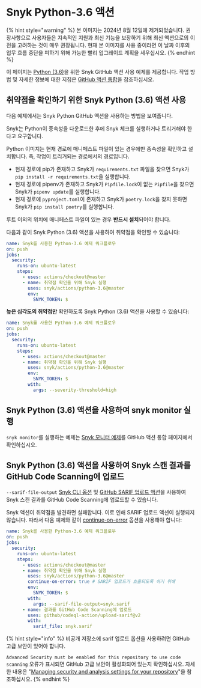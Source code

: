 # Snyk Python-3.6 액션

{% hint style="warning" %}
본 이미지는 2024년 8월 12일에 제거되었습니다. 권장사항으로 사용자들은 지속적인 지원과 최신 기능을 보장하기 위해 최신 액션으로의 이전을 고려하는 것이 매우 권장됩니다. 현재 본 이미지를 사용 중이라면 이 날짜 이후의 업무 흐름 중단을 피하기 위해 가능한 빨리 업그레이드 계획을 세우십시오.
{% endhint %}

이 페이지는 [Python (3.6)](https://github.com/snyk/actions/tree/master/python-3.6)을 위한 Snyk GitHub 액션 사용 예제를 제공합니다. 작업 방법 및 자세한 정보에 대한 지침은 [GitHub 액션 통합](https://docs.snyk.io/integrations/ci-cd-integrations/github-actions-integration)을 참조하십시오.

## 취약점을 확인하기 위한 Snyk Python (3.6) 액션 사용

다음 예제에서는 Snyk Python GitHub 액션을 사용하는 방법을 보여줍니다.

Snyk는 Python이 종속성을 다운로드한 후에 Snyk 체크를 실행하거나 트리거해야 한다고 요구합니다.

Python 이미지는 현재 경로에 매니페스트 파일이 있는 경우에만 종속성을 확인하고 설치합니다. 즉, 작업이 트리거되는 경로에서의 경로입니다.

- 현재 경로에 pip가 존재하고 Snyk가 `requirements.txt` 파일을 찾으면 Snyk가 `pip install -r requirements.txt`을 실행합니다.
- 현재 경로에 pipenv가 존재하고 Snyk가 `Pipfile.lock`이 없는 `Pipfile`을 찾으면 Snyk가 `pipenv update`를 실행합니다.
- 현재 경로에 `pyproject.toml`이 존재하고 Snyk가 `poetry.lock`을 찾지 못하면 Snyk가 `pip install poetry`를 실행합니다.

루트 이외의 위치에 매니페스트 파일이 있는 경우 **반드시 설치**되어야 합니다.

다음과 같이 Snyk Python (3.6) 액션을 사용하여 취약점을 확인할 수 있습니다:

```yaml
name: Snyk를 사용한 Python-3.6 예제 워크플로우
on: push
jobs:
  security:
    runs-on: ubuntu-latest
    steps:
      - uses: actions/checkout@master
      - name: 취약점 확인을 위해 Snyk 실행
        uses: snyk/actions/python-3.6@master
        env:
          SNYK_TOKEN: $
```

**높은 심각도의 취약점만** 확인하도록 Snyk Python (3.6) 액션을 사용할 수 있습니다:

```yaml
name: Snyk를 사용한 Python-3.6 예제 워크플로우
on: push
jobs:
  security:
    runs-on: ubuntu-latest
    steps:
      - uses: actions/checkout@master
      - name: 취약점 확인을 위해 Snyk 실행
        uses: snyk/actions/python-3.6@master
        env:
          SNYK_TOKEN: $
        with:
          args: --severity-threshold=high
```

## Snyk Python (3.6) 액션을 사용하여 snyk monitor 실행

`snyk monitor`를 실행하는 예제는 [Snyk 모니터 예제](https://docs.snyk.io/integrations/ci-cd-integrations/github-actions-integration#snyk-monitor-example)를 GitHub 액션 통합 페이지에서 확인하십시오.

## Snyk Python (3.6) 액션을 사용하여 Snyk 스캔 결과를 GitHub Code Scanning에 업로드

`--sarif-file-output` [Snyk CLI 옵션](https://docs.snyk.io/snyk-cli/cli-reference) 및 [GitHub SARIF 업로드 액션](https://docs.github.com/en/code-security/secure-coding/uploading-a-sarif-file-to-github)을 사용하여 Snyk 스캔 결과를 GitHub Code Scanning에 업로드할 수 있습니다.

Snyk 액션이 취약점을 발견하면 실패합니다. 이로 인해 SARIF 업로드 액션이 실행되지 않습니다. 따라서 다음 예제와 같이 [continue-on-error](https://docs.github.com/en/actions/reference/workflow-syntax-for-github-actions#jobsjob_idstepscontinue-on-error) 옵션을 사용해야 합니다:

```yaml
name: Snyk를 사용한 Python-3.6 예제 워크플로우
on: push
jobs:
  security:
    runs-on: ubuntu-latest
    steps:
      - uses: actions/checkout@master
      - name: 취약점 확인을 위해 Snyk 실행
        uses: snyk/actions/python-3.6@master
        continue-on-error: true # SARIF 업로드가 호출되도록 하기 위해
        env:
          SNYK_TOKEN: $
        with:
          args: --sarif-file-output=snyk.sarif
      - name: 결과를 GitHub Code Scanning에 업로드
        uses: github/codeql-action/upload-sarif@v2
        with:
          sarif_file: snyk.sarif
```

{% hint style="info" %}
비공개 저장소에 sarif 업로드 옵션을 사용하려면 GitHub 고급 보안이 있어야 합니다. &#x20;

`Advanced Security must be enabled for this repository to use code scanning` 오류가 표시되면 GitHub 고급 보안이 활성화되어 있는지 확인하십시오. 자세한 내용은 "[Managing security and analysis settings for your repository](https://docs.github.com/en/repositories/managing-your-repositorys-settings-and-features/enabling-features-for-your-repository/managing-security-and-analysis-settings-for-your-repository)"을 참조하십시오.
{% endhint %}